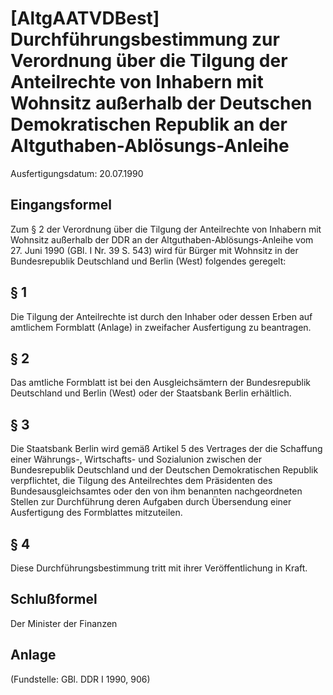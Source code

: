 # [AltgAATVDBest] Durchführungsbestimmung zur Verordnung über die Tilgung der Anteilrechte von Inhabern mit Wohnsitz außerhalb der Deutschen Demokratischen Republik an der Altguthaben-Ablösungs-Anleihe

Ausfertigungsdatum: 20.07.1990

 

## Eingangsformel

Zum § 2 der Verordnung über die Tilgung der Anteilrechte von Inhabern mit Wohnsitz außerhalb der DDR an der Altguthaben-Ablösungs-Anleihe vom 27. Juni 1990 (GBl. I Nr. 39 S. 543) wird für Bürger mit Wohnsitz in der Bundesrepublik Deutschland und Berlin (West) folgendes geregelt:


## § 1

Die Tilgung der Anteilrechte ist durch den Inhaber oder dessen Erben auf amtlichem Formblatt (Anlage) in zweifacher Ausfertigung zu beantragen.


## § 2

Das amtliche Formblatt ist bei den Ausgleichsämtern der Bundesrepublik Deutschland und Berlin (West) oder der Staatsbank Berlin erhältlich.


## § 3

Die Staatsbank Berlin wird gemäß Artikel 5 des Vertrages der die Schaffung einer Währungs-, Wirtschafts- und Sozialunion zwischen der Bundesrepublik Deutschland und der Deutschen Demokratischen Republik verpflichtet, die Tilgung des Anteilrechtes dem Präsidenten des Bundesausgleichsamtes oder den von ihm benannten nachgeordneten Stellen zur Durchführung deren Aufgaben durch Übersendung einer Ausfertigung des Formblattes mitzuteilen.


## § 4

Diese Durchführungsbestimmung tritt mit ihrer Veröffentlichung in Kraft.


## Schlußformel

Der Minister der Finanzen


## Anlage

(Fundstelle: GBl. DDR I 1990, 906)

